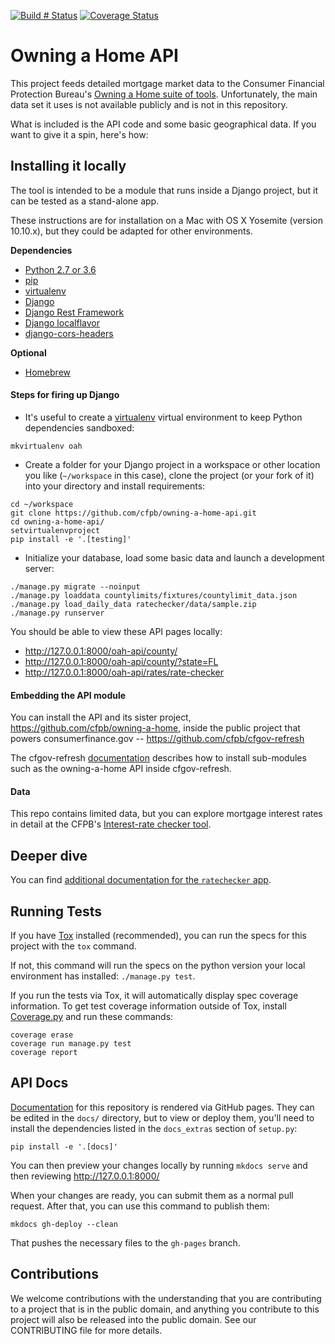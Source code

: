 [![Build # Status](https://travis-ci.org/cfpb/owning-a-home-api.svg?branch=master)](https://travis-ci.org/cfpb/owning-a-home-api) [![Coverage Status](https://coveralls.io/repos/cfpb/owning-a-home-api/badge.svg?branch=master)](https://coveralls.io/r/cfpb/owning-a-home-api?branch=master)

# Owning a Home API 

This project feeds detailed mortgage market data to the Consumer Financial Protection Bureau's [Owning a Home suite of tools](http://www.consumerfinance.gov/owning-a-home/). Unfortunately, the main data set it uses is not available publicly and is not in this repository.

What is included is the API code and some basic geographical data. If you want to give it a spin, here's how:

## Installing it locally

The tool is intended to be a module that runs inside a Django project, but it can be tested as a stand-alone app.

These instructions are for installation on a Mac with OS X Yosemite (version 10.10.x), but they could be adapted for other environments.

**Dependencies**
* [Python 2.7 or 3.6](https://www.python.org/)
* [pip](https://pypi.python.org/pypi/pip)
* [virtualenv](https://virtualenv.pypa.io/en/latest/)
* [Django](https://docs.djangoproject.com/en/1.11/)
* [Django Rest Framework](http://www.django-rest-framework.org)
* [Django localflavor](https://github.com/django/django-localflavor)
* [django-cors-headers](https://github.com/ottoyiu/django-cors-headers)

**Optional**
* [Homebrew](http://brew.sh)

#### Steps for firing up Django
- It's useful to create a [virtualenv](https://virtualenv.pypa.io/en/latest/) virtual environment to keep Python dependencies sandboxed:

```shell
mkvirtualenv oah
```

- Create a folder for your Django project in a workspace or other location you like (`~/workspace` in this case), clone the project (or your fork of it) into your directory and install requirements:

```
cd ~/workspace
git clone https://github.com/cfpb/owning-a-home-api.git
cd owning-a-home-api/
setvirtualenvproject
pip install -e '.[testing]'
```

- Initialize your database, load some basic data and launch a development server:

```shell
./manage.py migrate --noinput
./manage.py loaddata countylimits/fixtures/countylimit_data.json
./manage.py load_daily_data ratechecker/data/sample.zip
./manage.py runserver
```

You should be able to view these API pages locally:
- http://127.0.0.1:8000/oah-api/county/
- http://127.0.0.1:8000/oah-api/county/?state=FL
- http://127.0.0.1:8000/oah-api/rates/rate-checker

#### Embedding the API module

You can install the API and its sister project, https://github.com/cfpb/owning-a-home, inside the public project that powers consumerfinance.gov -- https://github.com/cfpb/cfgov-refresh

The cfgov-refresh [documentation](https://cfpb.github.io/cfgov-refresh/) describes how to install sub-modules such as the owning-a-home API inside cfgov-refresh.

#### Data
This repo contains limited data, but you can explore mortgage interest rates in detail at the CFPB's [Interest-rate checker tool](http://www.consumerfinance.gov/owning-a-home/explore-rates/).

## Deeper dive

You can find [additional documentation for the `ratechecker` app](ratechecker).


##  Running Tests

If you have [Tox](https://tox.readthedocs.io/en/latest/) installed (recommended),
you can run the specs for this project with the `tox` command.

If not, this command will run the specs on the python version your local
environment has installed: `./manage.py test`.

If you run the tests via Tox, it will automatically display spec coverage information.
To get test coverage information outside of Tox, install [Coverage.py](https://coverage.readthedocs.io/en/coverage-4.5.1a/)
and run these commands:

```
coverage erase
coverage run manage.py test
coverage report
```


## API Docs

[Documentation](https://cfpb.github.io/owning-a-home-api/) for this repository is rendered via GitHub pages. They can be edited in the `docs/` directory, but to view or deploy them, you'll need to install the dependencies listed in the `docs_extras` section of `setup.py`:

```
pip install -e '.[docs]'
```

You can then preview your changes locally by running `mkdocs serve` and then reviewing <http://127.0.0.1:8000/>

When your changes are ready, you can submit them as a normal pull request. After that, you can use this command to publish them:

```
mkdocs gh-deploy --clean
```

That pushes the necessary files to the `gh-pages` branch.

## Contributions

We welcome contributions with the understanding that you are contributing to a project that is in the public domain, and anything you contribute to this project will also be released into the public domain. See our CONTRIBUTING file for more details.
